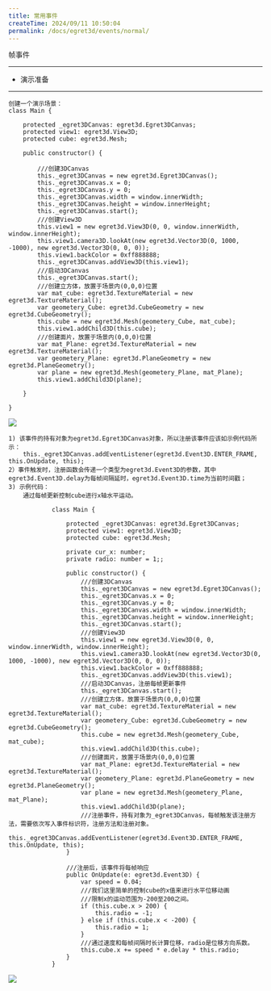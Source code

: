 ```yaml
---
title: 常用事件
createTime: 2024/09/11 10:50:04
permalink: /docs/egret3d/events/normal/
---
```

帧事件

----------

* 演示准备

----------

	创建一个演示场景：
	class Main {

	    protected _egret3DCanvas: egret3d.Egret3DCanvas;
	    protected view1: egret3d.View3D;
	    protected cube: egret3d.Mesh;

	    public constructor() {

	        ///创建3DCanvas
	        this._egret3DCanvas = new egret3d.Egret3DCanvas();
	        this._egret3DCanvas.x = 0;
	        this._egret3DCanvas.y = 0;
	        this._egret3DCanvas.width = window.innerWidth;
	        this._egret3DCanvas.height = window.innerHeight;
	        this._egret3DCanvas.start();
	        ///创建View3D
	        this.view1 = new egret3d.View3D(0, 0, window.innerWidth, window.innerHeight);
	        this.view1.camera3D.lookAt(new egret3d.Vector3D(0, 1000, -1000), new egret3d.Vector3D(0, 0, 0));
	        this.view1.backColor = 0xff888888;
	        this._egret3DCanvas.addView3D(this.view1);
	        ///启动3DCanvas
	        this._egret3DCanvas.start();
	        ///创建立方体，放置于场景内(0,0,0)位置
	        var mat_cube: egret3d.TextureMaterial = new egret3d.TextureMaterial();
	        var geometery_Cube: egret3d.CubeGeometry = new egret3d.CubeGeometry();
	        this.cube = new egret3d.Mesh(geometery_Cube, mat_cube);
	        this.view1.addChild3D(this.cube);
	        ///创建面片，放置于场景内(0,0,0)位置
	        var mat_Plane: egret3d.TextureMaterial = new egret3d.TextureMaterial();
	        var geometery_Plane: egret3d.PlaneGeometry = new egret3d.PlaneGeometry();
	        var plane = new egret3d.Mesh(geometery_Plane, mat_Plane);
	        this.view1.addChild3D(plane);

	    }

	}

![](Img_1.png)

	1) 该事件的持有对象为egret3d.Egret3DCanvas对象，所以注册该事件应该如示例代码所示：
		this._egret3DCanvas.addEventListener(egret3d.Event3D.ENTER_FRAME, this.OnUpdate, this);
	2）事件触发时，注册函数会传递一个类型为egret3d.Event3D的参数，其中egret3d.Event3D.delay为每帧间隔延时，egret3d.Event3D.time为当前时间戳；
	3) 示例代码：
		通过每帧更新控制cube进行x轴水平运动。

				class Main {

				    protected _egret3DCanvas: egret3d.Egret3DCanvas;
				    protected view1: egret3d.View3D;
				    protected cube: egret3d.Mesh;

				    private cur_x: number;
				    private radio: number = 1;;

				    public constructor() {
				        ///创建3DCanvas
				        this._egret3DCanvas = new egret3d.Egret3DCanvas();
				        this._egret3DCanvas.x = 0;
				        this._egret3DCanvas.y = 0;
				        this._egret3DCanvas.width = window.innerWidth;
				        this._egret3DCanvas.height = window.innerHeight;
				        this._egret3DCanvas.start();
				        ///创建View3D
				        this.view1 = new egret3d.View3D(0, 0, window.innerWidth, window.innerHeight);
				        this.view1.camera3D.lookAt(new egret3d.Vector3D(0, 1000, -1000), new egret3d.Vector3D(0, 0, 0));
				        this.view1.backColor = 0xff888888;
				        this._egret3DCanvas.addView3D(this.view1);
				        ///启动3DCanvas，注册每帧更新事件
				        this._egret3DCanvas.start();
				        ///创建立方体，放置于场景内(0,0,0)位置
				        var mat_cube: egret3d.TextureMaterial = new egret3d.TextureMaterial();
				        var geometery_Cube: egret3d.CubeGeometry = new egret3d.CubeGeometry();
				        this.cube = new egret3d.Mesh(geometery_Cube, mat_cube);
				        this.view1.addChild3D(this.cube);
				        ///创建面片，放置于场景内(0,0,0)位置
				        var mat_Plane: egret3d.TextureMaterial = new egret3d.TextureMaterial();
				        var geometery_Plane: egret3d.PlaneGeometry = new egret3d.PlaneGeometry();
				        var plane = new egret3d.Mesh(geometery_Plane, mat_Plane);
				        this.view1.addChild3D(plane);
				        ///注册事件，持有对象为_egret3DCanvas，每帧触发该注册方法，需要依次写入事件标识符，注册方法和注册对象。
				        this._egret3DCanvas.addEventListener(egret3d.Event3D.ENTER_FRAME, this.OnUpdate, this);
				    }

				    ///注册后，该事件将每帧响应
				    public OnUpdate(e: egret3d.Event3D) {
				        var speed = 0.04;
				        ///我们这里简单的控制cube的x值来进行水平位移动画
				        ///限制x的运动范围为-200至200之间。
				        if (this.cube.x > 200) {
				            this.radio = -1;
				        } else if (this.cube.x < -200) {
				            this.radio = 1;
				        }
				        ///通过速度和每帧间隔时长计算位移，radio是位移方向系数。
				        this.cube.x += speed * e.delay * this.radio;
				    }
				}

![](Img_6.gif)
